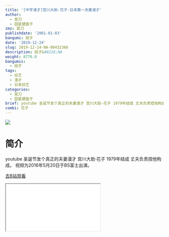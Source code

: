 ```yaml
---
title: '[中字漫才]宫川大助·花子-日本第一夫妻漫才'
author:
  - 菜刀
  - 囧星硬盘子
zmz: 菜刀
publishdate: '2001-01-03'
bangumi: 段子
date: '2019-12-24'
slug: 2019-12-24-NA-80432366
description: 段子&#8226;NA
weight: 8776.0
bangumis:
  - 段子
tags:
  - 综艺
  - 漫才
  - 日本综艺
categories:
  - 菜刀
  - 囧星硬盘子
brief: youtube 圣诞节发个真正的夫妻漫才 宫川大助·花子 1979年结成 丈夫负责捏他构成。 视频为2016年5月20日于BS富士出演。
combi: 花子
---
```

![](https://raw.githubusercontent.com/tcgriffith/owaraisite/master/static/tmpimg/d0921491453a243b1d5564b360f1f9ab89defa7b.jpg.480.jpg)
# 简介  
youtube
圣诞节发个真正的夫妻漫才 
宫川大助·花子 1979年结成 丈夫负责捏他构成。
视频为2016年5月20日于BS富士出演。  

[去B站观看](https://www.bilibili.com/video/av80432366/)
<div class ="resp-container"><iframe class="testiframe" src="//player.bilibili.com/player.html?aid=80432366"", scrolling="no", allowfullscreen="true" > </iframe></div> 
